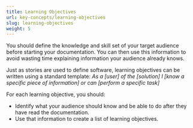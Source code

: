 ```yaml
---
title: Learning Objectives
url: key-concepts/learning-objectives
slug: learning-objectives
weight: 5
---
```


You should define the knowledge and skill set of your target audience before starting your documentation. 
You can then use this information to avoid wasting time explaining information your audience already knows.

Just as stories are used to define software, learning objectives can be written using a standard template: 
*As a [user] of the [solution] I [know a specific piece of information] or can [perform a specific task]*

For each learning objective, you should:

- Identify what your audience should know and be able to do after they have read the documentation.
- Use that information to create a list of learning objectives.
